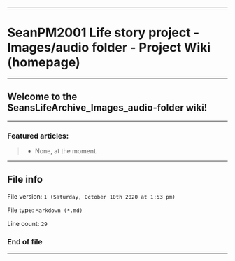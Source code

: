 
***

# SeanPM2001 Life story project - Images/audio folder - Project Wiki (homepage)

***

## Welcome to the SeansLifeArchive_Images_audio-folder wiki!

***

### Featured articles:

> * None, at the moment.

***

## File info

File version: `1 (Saturday, October 10th 2020 at 1:53 pm)`

File type: `Markdown (*.md)`

Line count: `29`

### End of file

***
